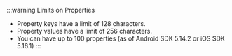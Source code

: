 :::warning Limits on Properties
* Property keys have a limit of 128 characters.
* Property values have a limit of 256 characters.
* You can have up to 100 properties (as of Android SDK 5.14.2 or iOS SDK 5.16.1)
:::
